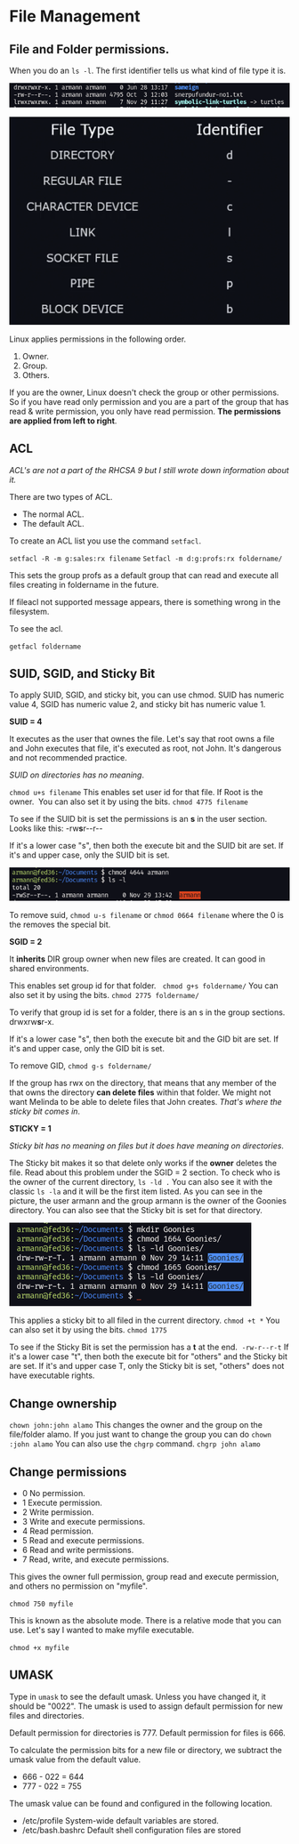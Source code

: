 # File Management

## File and Folder permissions.

When you do an ``ls -l``. The first identifier tells us what kind of file type it is.

![file-type-identifier](pictures/file-type-list.png)

![Types of files](pictures/file-type.png)

Linux applies permissions in the following order.

1. Owner.
2. Group.
3. Others.

If you are the owner, Linux doesn't check the group or other permissions. So if you have read only permission and you are a part of the group that has read & write permission, you only have read permission. **The permissions are applied from left to right**.

## ACL

*ACL's are not a part of the RHCSA 9 but I still wrote down information about it.*

There are two types of ACL.    
-   The normal ACL. 
-   The default ACL. 

To create an ACL list you use the command ``setfacl``. 

``setfacl -R -m g:sales:rx filename``
``Setfacl -m d:g:profs:rx foldername/``

This sets the group profs as a default group that can read and execute all files creating in foldername in the future.

If fileacl not supported message appears, there is something wrong in the filesystem.

To see the acl.

``getfacl foldername``

## SUID, SGID, and Sticky Bit 

To apply SUID, SGID, and sticky bit, you can use chmod. SUID has numeric value 4, SGID has numeric value 2, and sticky bit has numeric value 1. 

**SUID = 4**

It executes as the user that ownes the file. Let's say that root owns a file and John executes that file, it's executed as root, not John. It's dangerous and not recommended practice.

*SUID on directories has no meaning*.  

``chmod u+s filename`` This enables set user id for that file. If Root is the owner. 
You can also set it by using the bits. ``chmod 4775 filename``

To see if the SUID bit is set the permissions is an **s** in the user section.
Looks like this: -rw**s**r--r--

If it's a lower case "s", then both the execute bit and the SUID bit are set. If it's and upper case, only the SUID bit is set.

![Uppercase S in SUID](pictures/suid-capital-s.png)

To remove suid, ``chmod u-s filename`` or ``chmod 0664 filename`` where the 0 is the removes the special bit.

**SGID = 2**

It **inherits** DIR group owner when new files are created. It can good in shared environments.

This enables set group id for that folder.  
``chmod g+s foldername/``
You can also set it by using the bits. ``chmod 2775 foldername/``

To verify that group id is set for a folder, there is an s in the group sections.
drwxrw**s**r-x.

If it's a lower case "s", then both the execute bit and the GID bit are set. If it's and upper case, only the GID bit is set.

To remove GID, ``chmod g-s foldername/``

If the group has rwx on the directory, that means that any member of the that owns the directory **can delete files** within that folder. We might not want Melinda to be able to delete files that John creates. *That's where the sticky bit comes in*.

**STICKY = 1** 

*Sticky bit has no meaning on files but it does have meaning on directories*. 

The Sticky bit makes it so that delete only works if the **owner** deletes the file. Read about this problem under the SGID = 2 section. To check who is the owner of the current directory, ``ls -ld .`` You can also see it with the classic ``ls -la`` and it will be the first item listed. As you can see in the picture, the user armann and the group armann is the owner of the Goonies directory. You can also see that the Sticky bit is set for that directory.

![Directory owner](pictures/sticky-bit.png)


This applies a sticky bit to all filed in the current directory.
``chmod +t *``
You can also set it by using the bits. ``chmod 1775 ``

To see if the Sticky Bit is set the permission has a **t** at the end. 
``-rw-r--r-t``
If it's a lower case "t", then both the execute bit for "others" and the Sticky bit are set. If it's and upper case T, only the Sticky bit is set, "others" does not have executable rights.

## Change ownership

``chown john:john alamo``
This changes the owner and the group on the file/folder alamo.
If you just want to change the group you can do ``chown :john alamo``
You can also use the ``chgrp`` command. ``chgrp john alamo``

## Change permissions

-   0 No permission.
-   1 Execute permission.
-   2 Write permission.
-   3 Write and execute permissions.
-   4 Read permission.
-   5 Read and execute permissions.
-   6 Read and write permissions.
-   7 Read, write, and execute permissions.

This gives the owner full permission, group read and execute permission, and others no permission on "myfile".

``chmod 750 myfile``

This is known as the absolute mode. There is a relative mode that you can use. Let's say I wanted to make myfile executable.

``chmod +x myfile``

## UMASK

Type in ``umask`` to see the default umask. Unless you have changed it, it should be "0022". The umask is used to assign default permission for new files and directories.

Default permission for directories is 777. Default permission for files is 666.

To calculate the permission bits for a new file or directory, we subtract the umask value from the default value.

-   666 - 022 = 644
-   777 - 022 = 755

The umask value can be found and configured in the following location.
-   /etc/profile System-wide default variables are stored.
-   /etc/bash.bashrc Default shell configuration files are stored
